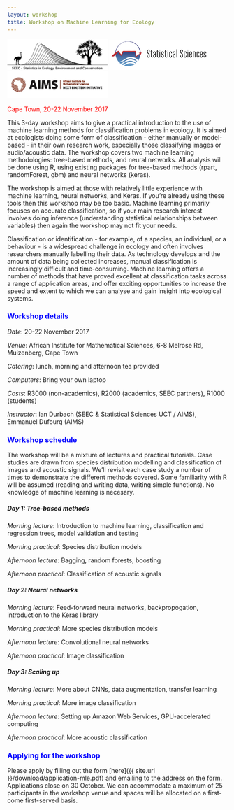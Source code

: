 ```yaml
---
layout: workshop
title: Workshop on Machine Learning for Ecology  
---
```


<img src="/images/seec.png" alt="Drawing" style="width: 230px;"/>
<img src="/images/statsci.png" alt="Drawing" style="width: 230px;"/>
<img src="/images/aims.png" alt="Drawing" style="width: 230px;"/>

<font color="red">Cape Town, 20-22 November 2017</font>

This 3-day workshop aims to give a practical introduction to the use of machine learning methods for classification problems in ecology. It is aimed at ecologists doing some form of classification - either manually or model-based - in their own research work, especially those classifying images or audio/acoustic data. The workshop covers two machine learning methodologies: tree-based methods, and neural networks. All analysis will be done using R, using existing packages for tree-based methods (rpart, randomForest, gbm) and neural networks (keras). 

The workshop is aimed at those with relatively little experience with machine learning, neural networks, and Keras. If you’re already using these tools then this workshop may be too basic. Machine learning primarily focuses on accurate classification, so if your main research interest involves doing inference (understanding statistical relationships between variables) then again the workshop may not fit your needs.

Classification or identification - for example, of a species, an individual, or a behaviour - is a widespread challenge in ecology and often involves researchers manually labelling their data. As technology develops and the amount of data being collected increases, manual classification is increasingly difficult and time-consuming. Machine learning offers a number of methods that have proved excellent at classification tasks across a range of application areas, and offer exciting opportunities to increase the speed and extent to which we can analyse and gain insight into ecological systems. 

### <font color="blue">Workshop details</font>  

*Date*: 20-22 November 2017

*Venue*: African Institute for Mathematical Sciences, 6-8 Melrose Rd, Muizenberg, Cape Town

*Catering*: lunch, morning and afternoon tea provided

*Computers*: Bring your own laptop

*Costs*: R3000 (non-academics), R2000 (academics, SEEC partners), R1000 (students)

*Instructor*: Ian Durbach (SEEC & Statistical Sciences UCT / AIMS), Emmanuel Dufourq (AIMS)

### <font color="blue">Workshop schedule</font> 

The workshop will be a mixture of lectures and practical tutorials. Case studies are drawn from species distribution modelling and classification of images and acoustic signals. We’ll revisit each case study a number of times to demonstrate the different methods covered. Some familiarity with R will be assumed (reading and writing data, writing simple functions). No knowledge of machine learning is necesary. 

##### Day 1: Tree-based methods

*Morning lecture*: Introduction to machine learning, classification and regression trees, model validation and testing

*Morning practical*: Species distribution models

*Afternoon lecture*: Bagging, random forests, boosting

*Afternoon practical*: Classification of acoustic signals

##### Day 2: Neural networks

*Morning lecture*: Feed-forward neural networks, backpropogation, introduction to the Keras library

*Morning practical*: More species distribution models

*Afternoon lecture*: Convolutional neural networks

*Afternoon practical*: Image classification

##### Day 3: Scaling up

*Morning lecture*: More about CNNs, data augmentation, transfer learning

*Morning practical*: More image classification

*Afternoon lecture*: Setting up Amazon Web Services, GPU-accelerated computing

*Afternoon practical*: More acoustic classification

### <font color="blue">Applying for the workshop</font>

Please apply by filling out the form [here]({{ site.url }}/download/application-mle.pdf) and emailing to the address on the form. Applications close on 30 October. We can accommodate a maximum of 25 participants in the workshop venue and spaces will be allocated on a first-come first-served basis.
